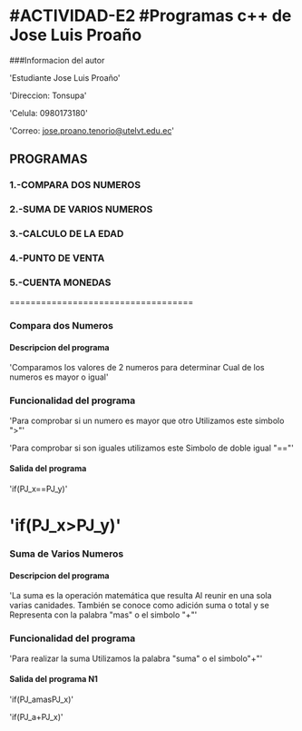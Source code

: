 #ACTIVIDAD-E2
#Programas c++ de Jose Luis Proaño
======================================
###Informacion del autor

'Estudiante Jose Luis Proaño'

'Direccion: Tonsupa'

'Celula: 0980173180'

'Correo: jose.proano.tenorio@utelvt.edu.ec'

##   PROGRAMAS
###  1.-COMPARA DOS NUMEROS
###  2.-SUMA DE VARIOS NUMEROS
###  3.-CALCULO DE LA EDAD 
###  4.-PUNTO DE VENTA 
###  5.-CUENTA MONEDAS
===================================
### Compara dos Numeros
#### Descripcion del programa 
'Comparamos los valores de 2 numeros para determinar
Cual de los numeros es mayor o igual'

### Funcionalidad del programa 
'Para comprobar si un numero es mayor que otro 
Utilizamos este simbolo ">"'

'Para comprobar si son iguales utilizamos este 
Simbolo de doble igual "=="'

#### Salida del programa 
'if(PJ_x==PJ_y)'

'if(PJ_x>PJ_y)'
=====================================

### Suma de Varios Numeros
#### Descripcion del programa 
'La suma es la operación matemática que resulta
Al reunir en una sola varias canidades.
También se conoce como adición suma o total y se 
Representa con la palabra "mas" o el simbolo "+"'

### Funcionalidad del programa 
'Para realizar la suma
Utilizamos la palabra "suma" o el simbolo"+"'

#### Salida del programa N1
'if(PJ_amasPJ_x)'

'if(PJ_a+PJ_x)'
